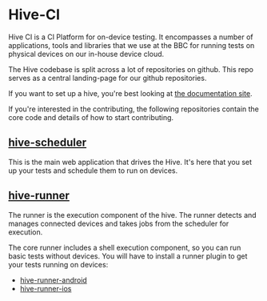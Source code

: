 # Hive-CI

Hive CI is a CI Platform for on-device testing. It encompasses a number of
applications, tools and libraries that we use at the BBC for running tests on
physical devices on our in-house device cloud.

The Hive codebase is split across a lot of repositories on github. This repo
serves as a central landing-page for our github repositories.

If you want to set up a hive, you're best looking at [the documentation
site](http://bbc.github.io/hive-ci/documentation/hive-ci.html).

If you're interested in the contributing, the following repositories contain
the core code and details of how to start contributing.

## [hive-scheduler](https://github.com/bbc/hive-scheduler)

This is the main web application that drives the Hive. It's here that you
set up your tests and schedule them to run on devices.

## [hive-runner](https://github.com/bbc/hive-runner)

The runner is the execution component of the hive. The runner detects and
manages connected devices and takes jobs from the scheduler for execution.

The core runner includes a shell execution component, so you can run basic
tests without devices. You will have to install a runner plugin to get your
tests running on devices:

* [hive-runner-android](https://github.com/bbc/hive-runner-android)
* [hive-runner-ios](https://github.com/bbc/hive-runner-ios)

